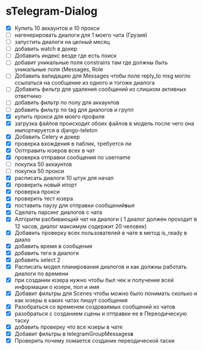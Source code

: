 # **s**Telegram-Dialog

* [X] Купить 10 аккаунтов и 10 прокси
* [ ] нагенерировать диалоги для 1 моего чата (Грузия)
* [ ] запустить диалоги на целный месяц
* [ ] добавить watch в докер
* [ ] Добавить индекс везде где есть поиск
* [ ] добавит уникальные поля constrains там где должны быть уникальные поля (Messages, Role
* [ ] Добавить валидацию для Messages чтобы поле reply_to msg могло ссылаться на сообщение из одного и тогоже диалога
* [ ] Добавить фильтр для удаления сообщений из слишком активных ответчико
* [ ] добавить фильтр по полу для аккаунтов
* [ ] добавить фильтр по tag для диалогов и групп
* [X] купить прокси для моего профиля
* [X] загрузка файлов происходит обоих файлов в модель
  после чего она импортируется в django-teleton
* [X] Добавить Celery  и докер
* [X] проверка вхождения в паблик, требуется ли
* [X] Оотправить юзеров всех в чат
* [X] проверка отправки сообщения по username
* [ ] покупка 50 аккаунтов
* [ ] покупка 50 прокси
* [X] расписать диалоги 10 штук для начал
* [X] проверить новый ипорт
* [X] проверка прокси
* [X] проверить тест юзера
* [X] поставить паузу для отправки сообщений**s**ыя
* [X] Сделать парсинг диалогов с чата
* [X] Алгоритм расбивающий чат на диалоги ( 1 диалог должен проходит в 12 часов, диалог максимум содержит 20 человек)
* [X] Добавить проверку всех пользователей в чате в метод is_ready в диало
* [X] добавить время в сообщения
* [X] добавить теги в диалоги
* [X] добавить select 2
* [X] Расписать модел планирования диалогов и как должны работать диалоги по времени
* [X] при создании юзера нужно чтобы был чек и получение всей информации о юзере, пол и имя
* [X] Добавит фильтры для Scenes чтобы можно было понимать сколько и как юзеры в каких чатах пишут сообщения
* [X] Разобраться со временем создоваемых сообщений из чатов
* [X] разобраться с созданием сцены и отправки ее в Переодическую таску
* [X] добавить проверку что все юзеры в чате
* [X] Добавит фильтры в telegramGroupMessages**s**
* [X] Проверить почему ломается создание переодической таски
